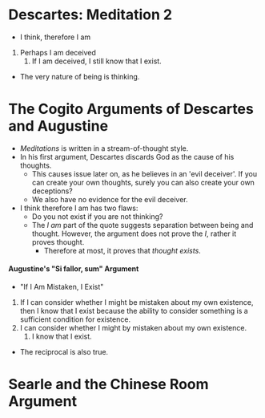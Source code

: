 # Descartes: Meditation 2
- I think, therefore I am
1. Perhaps I am deceived
	1. If I am deceived, I still know that I exist.
- The very nature of being is thinking.
# The Cogito Arguments of Descartes and Augustine
- *Meditations* is written in a stream-of-thought style.
- In his first argument, Descartes discards God as the cause of his thoughts.
	- This causes issue later on, as he believes in an 'evil deceiver'. If you can create your own thoughts, surely you can also create your own deceptions?
	- We also have no evidence for the evil deceiver.
- I think therefore I am has two flaws:
	- Do you not exist if you are not thinking?
	- The *I am* part of the quote suggests separation between being and thought. However, the argument does not prove the *I*, rather it proves thought.
		- Therefore at most, it proves that *thought exists*.
#### Augustine's "Si fallor, sum" Argument
- "If I Am Mistaken, I Exist"
1. If I can consider whether I might be mistaken about my own existence, then I know that I exist because the ability to consider something is a sufficient condition for existence.
2. I can consider whether I might by mistaken about my own existence.
	1. I know that I exist.
- The reciprocal is also true.
# Searle and the Chinese Room Argument